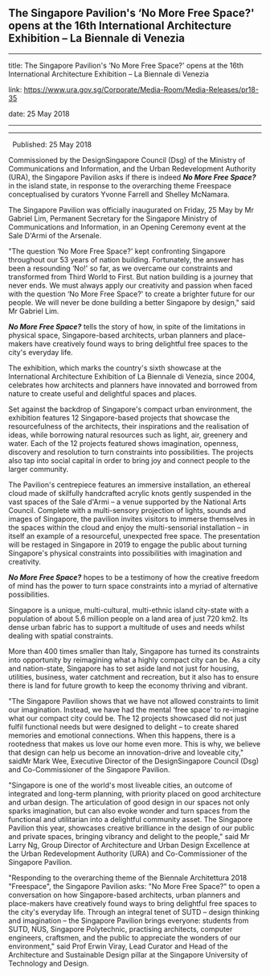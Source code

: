 ## The Singapore Pavilion's ‘No More Free Space?' opens at the 16th International Architecture Exhibition – La Biennale di Venezia
---
title: The Singapore Pavilion's ‘No More Free Space?' opens at the 16th International Architecture Exhibition – La Biennale di Venezia

link: https://www.ura.gov.sg/Corporate/Media-Room/Media-Releases/pr18-35

date: 25 May 2018

---

-------------------------------------------------------------------------------------------------------------------------------

  Published: 25 May 2018

Commissioned by the DesignSingapore Council (Dsg) of the Ministry of Communications and Information, and the Urban Redevelopment Authority (URA), the Singapore Pavilion asks if there is indeed **_No More Free Space?_** in the island state, in response to the overarching theme Freespace conceptualised by curators Yvonne Farrell and Shelley McNamara.

The Singapore Pavilion was officially inaugurated on Friday, 25 May by Mr Gabriel Lim, Permanent Secretary for the Singapore Ministry of Communications and Information, in an Opening Ceremony event at the Sale D'Armi of the Arsenale.

"The question ‘No More Free Space?' kept confronting Singapore throughout our 53 years of nation building. Fortunately, the answer has been a resounding ‘No!' so far, as we overcame our constraints and transformed from Third World to First. But nation building is a journey that never ends. We must always apply our creativity and passion when faced with the question ‘No More Free Space?' to create a brighter future for our people. We will never be done building a better Singapore by design," said Mr Gabriel Lim.

**_No More Free Space?_** tells the story of how, in spite of the limitations in physical space, Singapore-based architects, urban planners and place-makers have creatively found ways to bring delightful free spaces to the city's everyday life.

The exhibition, which marks the country's sixth showcase at the International Architecture Exhibition of La Biennale di Venezia, since 2004, celebrates how architects and planners have innovated and borrowed from nature to create useful and delightful spaces and places.

Set against the backdrop of Singapore's compact urban environment, the exhibition features 12 Singapore-based projects that showcase the resourcefulness of the architects, their inspirations and the realisation of ideas, while borrowing natural resources such as light, air, greenery and water. Each of the 12 projects featured shows imagination, openness, discovery and resolution to turn constraints into possibilities. The projects also tap into social capital in order to bring joy and connect people to the larger community.

The Pavilion's centrepiece features an immersive installation, an ethereal cloud made of skilfully handcrafted acrylic knots gently suspended in the vast spaces of the Sale d'Armi – a venue supported by the National Arts Council. Complete with a multi-sensory projection of lights, sounds and images of Singapore, the pavilion invites visitors to immerse themselves in the spaces within the cloud and enjoy the multi-sensorial installation – in itself an example of a resourceful, unexpected free space. The presentation will be restaged in Singapore in 2019 to engage the public about turning Singapore's physical constraints into possibilities with imagination and creativity.

**_No More Free Space?_** hopes to be a testimony of how the creative freedom of mind has the power to turn space constraints into a myriad of alternative possibilities.

Singapore is a unique, multi-cultural, multi-ethnic island city-state with a population of about 5.6 million people on a land area of just 720 km2. Its dense urban fabric has to support a multitude of uses and needs whilst dealing with spatial constraints.

More than 400 times smaller than Italy, Singapore has turned its constraints into opportunity by reimagining what a highly compact city can be. As a city and nation-state, Singapore has to set aside land not just for housing, utilities, business, water catchment and recreation, but it also has to ensure there is land for future growth to keep the economy thriving and vibrant.

"The Singapore Pavilion shows that we have not allowed constraints to limit our imagination. Instead, we have had the mental ‘free space' to re-imagine what our compact city could be. The 12 projects showcased did not just fulfil functional needs but were designed to delight – to create shared memories and emotional connections. When this happens, there is a rootedness that makes us love our home even more. This is why, we believe that design can help us become an innovation-drive and loveable city," saidMr Mark Wee, Executive Director of the DesignSingapore Council (Dsg) and Co-Commissioner of the Singapore Pavilion.

"Singapore is one of the world's most liveable cities, an outcome of integrated and long-term planning, with priority placed on good architecture and urban design. The articulation of good design in our spaces not only sparks imagination, but can also evoke wonder and turn spaces from the functional and utilitarian into a delightful community asset. The Singapore Pavilion this year, showcases creative brilliance in the design of our public and private spaces, bringing vibrancy and delight to the people," said Mr Larry Ng, Group Director of Architecture and Urban Design Excellence at the Urban Redevelopment Authority (URA) and Co-Commissioner of the Singapore Pavilion.

"Responding to the overarching theme of the Biennale Architettura 2018 "Freespace", the Singapore Pavilion asks: "No More Free Space?" to open a conversation on how Singapore-based architects, urban planners and place-makers have creatively found ways to bring delightful free spaces to the city's everyday life. Through an integral tenet of SUTD – design thinking and imagination – the Singapore Pavilion brings everyone: students from SUTD, NUS, Singapore Polytechnic, practising architects, computer engineers, craftsmen, and the public to appreciate the wonders of our environment," said Prof Erwin Viray, Lead Curator and Head of the Architecture and Sustainable Design pillar at the Singapore University of Technology and Design.